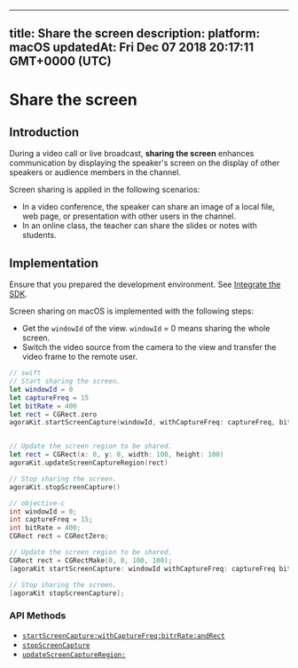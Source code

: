 
---
title: Share the screen
description: 
platform: macOS
updatedAt: Fri Dec 07 2018 20:17:11 GMT+0000 (UTC)
---
# Share the screen
## Introduction

During a video call or live broadcast, **sharing the screen** enhances communication by displaying the speaker's screen on the display of other speakers or audience members in the channel.

Screen sharing is applied in the following scenarios:

- In a video conference, the speaker can share an image of a local file, web page, or presentation with other users in the channel.
- In an online class, the teacher can share the slides or notes with students.

## Implementation

Ensure that you prepared the development environment. See [Integrate the SDK](../../en/Video/mac_video.md).

Screen sharing on macOS is implemented with the following steps:

- Get the `windowId` of the view. `windowId` = 0 means sharing the whole screen.
- Switch the video source from the camera to the view and transfer the video frame to the remote user.

```swift
// swift
// Start sharing the screen.
let windowId = 0
let captureFreq = 15
let bitRate = 400
let rect = CGRect.zero
agoraKit.startScreenCapture(windowId, withCaptureFreq: captureFreq, bitRate: bitRate, andRect: rect)


// Update the screen region to be shared.
let rect = CGRect(x: 0, y: 0, width: 100, height: 100)
agoraKit.updateScreenCaptureRegion(rect)

// Stop sharing the screen.
agoraKit.stopScreenCapture()
```

```objective-c
// objective-c
int windowId = 0;
int captureFreq = 15;
int bitRate = 400;
CGRect rect = CGRectZero;

// Update the screen region to be shared.
CGRect rect = CGRectMake(0, 0, 100, 100);
[agoraKit startScreenCapture: windowId withCaptureFreq: captureFreq bitRate:(NSInteger)bitRate andRect: rect]; 

// Stop sharing the screen.
[agoraKit stopScreenCapture];
```

### API Methods
* [`startScreenCapture:withCaptureFreq:bitrRate:andRect`](https://docs.agora.io/en/Video/API%20Reference/oc/Classes/AgoraRtcEngineKit.html#//api/name/startScreenCapture:withCaptureFreq:bitRate:andRect:)
* [`stopScreenCapture`](https://docs.agora.io/en/Video/API%20Reference/oc/Classes/AgoraRtcEngineKit.html#//api/name/stopScreenCapture)
* [`updateScreenCaptureRegion:`](https://docs.agora.io/en/Video/API%20Reference/oc/Classes/AgoraRtcEngineKit.html#//api/name/updateScreenCaptureRegion:)
